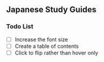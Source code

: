 ## Japanese Study Guides

### Todo List
- [ ] Increase the font size
- [ ] Create a table of contents
- [ ] Click to flip rather than hover only
